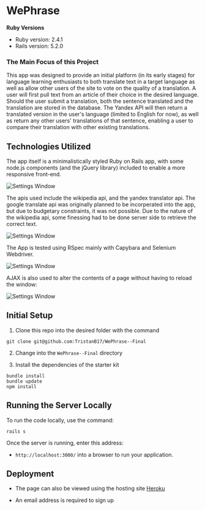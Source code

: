 # WePhrase

__Ruby Versions__
* Ruby version: 2.4.1
* Rails version: 5.2.0

### The Main Focus of this Project

This app was designed to provide an initial platform (in its early stages) for language learning enthusiasts to both translate text in a target language as well as allow other users of the site to vote on the quality of a translation. A user will first pull text from an article of their choice in the desired language. Should the user submit a translation, both the sentence translated and the translation are stored in the database. The Yandex API will then return a translated version in the user's language (limited to English for now), as well as return any other users' translations of that sentence, enabling a user to compare their translation with other existing translations. 


## Technologies Utilized

The app itself is a minimalistically styled Ruby on Rails app, with some node.js components (and the jQuery library) included to enable a more responsive front-end. 

![Settings Window](https://i.imgur.com/rnOTs0S.png)

The apis used include the wikipedia api, and the yandex translator api. The google translate api was originally planned to be incorperated into the app, but due to budgetary constraints, it was not possible. Due to the nature of the wikipedia api, some finessing had to be done server side to retrieve the correct text. 

![Settings Window](https://i.imgur.com/OvbA7Xo.png)

The App is tested using RSpec mainly with Capybara and Selenium Webdriver.

![Settings Window](https://i.imgur.com/8PRGriH.png)

AJAX is also used to alter the contents of a page without having to reload the window: 

![Settings Window](https://i.imgur.com/tndiF95.png)

## Initial Setup

1. Clone this repo into the desired folder with the command

  ```shell
  git clone git@github.com:TristanB17/WePhrase--Final
  ```
2. Change into the `WePhrase--Final` directory

3. Install the dependencies of the starter kit

  ```shell
  bundle install
  bundle update
  npm install
  ```
  
## Running the Server Locally

To run the code locally, use the command:

```shell
rails s
```

Once the server is running, enter this address:

* `http://localhost:3000/` into a browser to run your application.

## Deployment

* The page can also be viewed using the hosting site [Heroku](https://wephrase.herokuapp.com/)

* An email address is required to sign up
